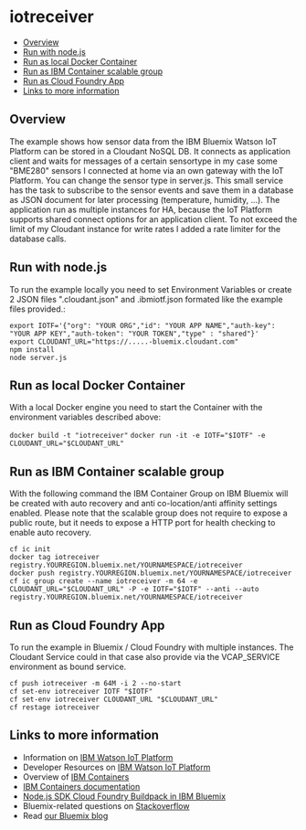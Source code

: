 # iotreceiver
* [Overview](#Overview)
* [Run with node.js](#run-with-node.js)
* [Run as local Docker Container](#run-as-local-docker-container)
* [Run as IBM Container scalable group](#run-as-ibm-container-scalable-group)
* [Run as Cloud Foundry App](#run-as-cloud-foundry-app)
* [Links to more information](#links-to-more-information) 

## Overview
The example shows how sensor data from the IBM Bluemix Watson IoT Platform can be stored in a Cloudant NoSQL DB. It connects as application client and waits for messages of a certain sensortype in my case some "BME280" sensors I connected at home via an own gateway with the IoT Platform. You can change the sensor type in server.js. This small service has the task to subscribe to the sensor events and save them in a database as JSON document for later processing (temperature, humidity, ...). The application run as multiple instances for HA, because the IoT Platform supports shared connect options for an application client. To not exceed the limit of my Cloudant instance for write rates I added a rate limiter for the database calls.

## Run with node.js
To run the example locally you need to set Environment Variables or create 2 JSON files ".cloudant.json" and .ibmiotf.json formated like the example files provided.:

`export IOTF='{"org": "YOUR ORG","id": "YOUR APP NAME","auth-key": "YOUR APP KEY","auth-token": "YOUR TOKEN","type" : "shared"}'`<br />
`export CLOUDANT_URL="https://.....-bluemix.cloudant.com"`<br />
`npm install`<br />
`node server.js`<br />

## Run as local Docker Container
With a local Docker engine you need to start the Container with the environment variables described above:

`docker build -t "iotreceiver"`
`docker run -it -e IOTF="$IOTF" -e CLOUDANT_URL="$CLOUDANT_URL"`

## Run as IBM Container scalable group
With the following command the IBM Container Group on IBM Bluemix will be created with auto recovery and anti co-location/anti affinity settings enabled. Please note that the scalable group does not require to expose a public route, but it needs to expose a HTTP port for health checking to enable auto recovery.

`cf ic init`<br /> 
`docker tag iotreceiver registry.YOURREGION.bluemix.net/YOURNAMESPACE/iotreceiver`<br />
`docker push registry.YOURREGION.bluemix.net/YOURNAMESPACE/iotreceiver`<br />
`cf ic group create --name iotreceiver -m 64 -e CLOUDANT_URL="$CLOUDANT_URL" -P -e IOTF="$IOTF" --anti --auto registry.YOURREGION.bluemix.net/YOURNAMESPACE/iotreceiver`<br />

## Run as Cloud Foundry App
To run the example in Bluemix / Cloud Foundry with multiple instances. The Cloudant Service could in that case also provide via the VCAP_SERVICE environment as bound service.

`cf push iotreceiver -m 64M -i 2 --no-start`<br />
`cf set-env iotreceiver IOTF "$IOTF"`<br />
`cf set-env iotreceiver CLOUDANT_URL "$CLOUDANT_URL"`<br />
`cf restage iotreceiver`<br />

## Links to more information
* Information on [IBM Watson IoT Platform](https://developer.ibm.com/recipes/author/iosuppor/)
* Developer Resources on [IBM Watson IoT Platform](https://www.ibm.com/internet-of-things/roles/iot-developer)
* Overview of [IBM Containers](https://www.ibm.com/cloud-computing/bluemix/containers)
* [IBM Containers documentation](https://console.ng.bluemix.net/docs/containers/container_index.html)
* [Node.js SDK Cloud Foundry Buildpack in IBM Bluemix](https://console.ng.bluemix.net/docs/runtimes/nodejs/index.html#nodejs_runtime)
* Bluemix-related questions on [Stackoverflow](http://stackoverflow.com/questions/tagged/bluemix)
* Read [our Bluemix blog](https://developer.ibm.com/bluemix/blog/)


